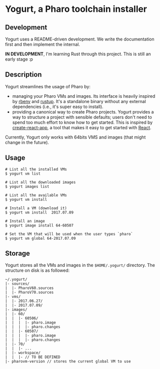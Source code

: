 # Yogurt, a Pharo toolchain installer

## Development

Yogurt uses a README-driven development. We write the documentation first and 
then implement the internal.

**IN DEVELOPMENT**, I'm learning Rust through this project. This is still an 
early stage :p

## Description

Yogurt streamlines the usage of Pharo by:

- managing your Pharo VMs and images. Its interface is heavily inspired by
[rbenv](https://github.com/rbenv/rbenv) and [rustup](https://www.rustup.rs/). It's 
a standalone binary without any external dependencies (i.e., it's super easy to install).
- providing a canonical way to create Pharo projects. Yogurt provides a way to structure
a project with sensible defaults; users don't need to spend too much effort to 
know how to get started. This is inspired by 
[create-react-app](https://github.com/facebookincubator/create-react-app), a tool
that makes it easy to get started with [React](https://facebook.github.io/react/).

Currently, Yogurt only works with 64bits VMS and images (that might change in the 
future).

## Usage

    # List all the installed VMs 
    $ yogurt vm list

    # List all the downloaded images
    $ yogurt images list

    # List all the available VMs
    $ yogurt vm install

    # Install a VM (download it)
    $ yogurt vm install  2017.07.09

    # Install an image
    $ yogurt image install 64-60507

    # Set the VM that will be used when the user types `pharo`
    $ yogurt vm global 64-2017.07.09

## Storage

Yogurt stores all the VMs and images in the `$HOME/.yogurt/` directory. The structure
on disk is as followed:

    ~/.yogurt/
    |- sources/
    |  |- PharoV60.sources
    |  |- PharoV70.sources
    |- vms/
    |  |- 2017.06.27/
    |  |- 2017.07.09/
    |- images/
    |  |- 60/
    |  |  |- 60506/
    |  |  |  |- pharo.image
    |  |  |  |- pharo.changes
    |  |  |- 60507/
    |  |  |  |- pharo.image
    |  |  |  |- pharo.changes
    |  |- 70/
    |  |  |- ...
    |  |- workspace/
    |  |  |- // TO BE DEFINED
    |- pharovm-version // stores the current global VM to use


